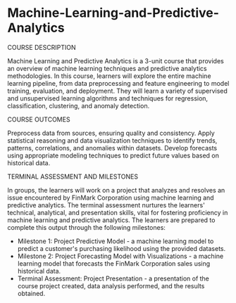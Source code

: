 # Machine-Learning-and-Predictive-Analytics

COURSE DESCRIPTION

Machine Learning and Predictive Analytics is a 3-unit course that provides an overview of machine learning techniques and predictive analytics methodologies. In this course, learners will explore the entire machine learning pipeline, from data preprocessing and feature engineering to model training, evaluation, and deployment. They will learn a variety of supervised and unsupervised learning algorithms and techniques for regression, classification, clustering, and anomaly detection.


COURSE OUTCOMES

Preprocess data from sources, ensuring quality and consistency.
Apply statistical reasoning and data visualization techniques to identify trends, patterns, correlations, and anomalies within datasets.
Develop forecasts using appropriate modeling techniques to predict future values based on historical data.

TERMINAL ASSESSMENT AND MILESTONES

In groups, the learners will work on a project that analyzes and resolves an issue encountered by FinMark Corporation using machine learning and predictive analytics. The terminal assessment nurtures the learners' technical, analytical, and presentation skills, vital for fostering proficiency in machine learning and predictive analytics. The learners are prepared to complete this output through the following milestones:

- Milestone 1: Project Predictive Model -  a machine learning model to predict a customer's purchasing likelihood using the provided datasets.
- Milestone 2: Project Forecasting Model with Visualizations - a machine learning model that forecasts the FinMark Corporation sales using historical data.
- Terminal Assessment: Project Presentation - a presentation of the course project created, data analysis performed, and the results obtained.
